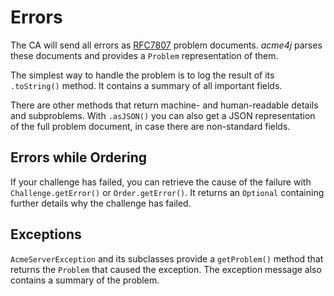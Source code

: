 # Errors

The CA will send all errors as [RFC7807](https://datatracker.ietf.org/doc/html/rfc7807) problem documents. _acme4j_ parses these documents and provides a `Problem` representation of them.

The simplest way to handle the problem is to log the result of its `.toString()` method. It contains a summary of all important fields.

There are other methods that return machine- and human-readable details and subproblems. With `.asJSON()` you can also get a JSON representation of the full problem document, in case there are non-standard fields.

## Errors while Ordering

If your challenge has failed, you can retrieve the cause of the failure with `Challenge.getError()` or `Order.getError()`. It returns an `Optional` containing further details why the challenge has failed.

## Exceptions

`AcmeServerException` and its subclasses provide a `getProblem()` method that returns the `Problem` that caused the exception. The exception message also contains a summary of the problem.

